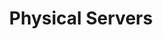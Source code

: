 ---
title: Physical Servers
menu:
  sidebar:
    name: Physical Servers
    identifier: physical-servers
    weight: 300
---